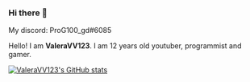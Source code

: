 ### Hi there 👋

<!--
**ValeraVV123/ValeraVV123** is a ✨ _special_ ✨ repository because its `README.md` (this file) appears on your GitHub profile.

Here are some ideas to get you started:

- 🔭 I’m currently working on my gdbot
- 🌱 I’m currently learning c++ and c#
- 👯 I’m looking to collaborate on -
- 🤔 I’m looking for help with -
- 💬 Ask me about ?
- 📫 How to reach me: ?
- 😄 Pronouns: He/him
- ⚡ Fun fact: -
-->

My discord: ProG100_gd#6085

Hello! I am **ValeraVV123**. I am 12 years old youtuber, programmist and gamer. 

[![**ValeraVV123**'s GitHub stats](https://github-readme-stats.vercel.app/api?username=ValeraVV123&include_all_commits=true&hide=issues&theme=vue-dark)](https://github.com/anuraghazra/github-readme-stats)
